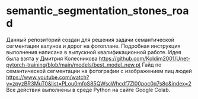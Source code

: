 # semantic_segmentation_stones_road
Данный репозиторий создан для решения задачи семантической сегментации валунов и дорог на фотоплане.
Подробная инструкция выполнения написана в выпускной квалификационной работе.
Идея была взята у Дмитрия Колесникова https://github.com/Koldim2001/Unet-pytorch-training/blob/main/models/best_model_new.pt 
Гайд по семантической сегментации на фотографии с изображением лиц людей https://www.youtube.com/watch?v=zpyzBR3MuT0&list=PLou0mfoS85QWscWhcdf7Zl00poc0q7s8c&index=2
Все действия выполнены в среде Python на сайте Google Colab.
